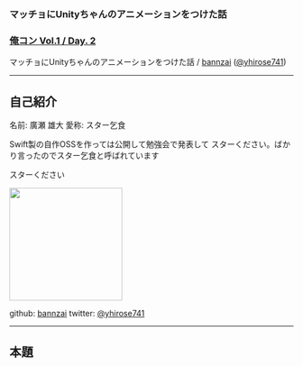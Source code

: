 ### マッチョにUnityちゃんのアニメーションをつけた話
### [俺コン Vol.1 / Day. 2](https://orecon.connpass.com/event/64285/)
マッチョにUnityちゃんのアニメーションをつけた話 / [bannzai](https://github.com/bannzai/) ([@yhirose741](https://twitter.com/yhirose741/))

---

## 自己紹介
名前: 廣瀬 雄大
愛称: スター乞食

Swift製の自作OSSを作っては公開して勉強会で発表して
スターください。ばかり言ったのでスター乞食と呼ばれています

スターください

<img width="200px" src="https://avatars0.githubusercontent.com/u/10897361?v=4&s=400&u=f1cd0d99b3913476fe7bdcb6d4934105df2aa15f" />

github:  [bannzai](https://github.com/bannzai/)
twitter: [@yhirose741](https://twitter.com/yhirose741/)

--- 

## 本題
